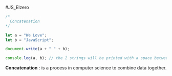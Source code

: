 #JS_Elzero 
```js
/*
  Concatenation
*/

let a = "We Love";
let b = "JavaScript";

document.write(a + " " + b);

console.log(a, b); // the 2 strings will be printed with a space between
```

**Concatenation** : is a process in computer science to combine  data together.

